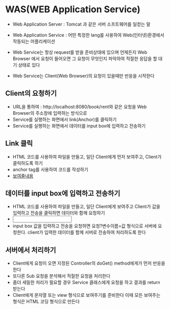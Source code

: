# WAS(WEB Application Service)
* Web Application Server : Tomcat 과 같은 서버 소프트웨어를 일컫는 말
* Web Application Service : 어떤 특정한 lang를 사용하여 Web(인터넷)환경에서 작동되는 어플리케이션

* Web Service는 항상 request를 받을 준비상태에 있으며
 언제든지 Web Browser 에서 요청이 들어오면 그 요청이 무엇인지 파악하여 적절한 응답을 할 대기 상태로 있다
* Web Service는 Client(Web Browser)의 요청이 있을때만 반응을 시작한다

## Client의 요청하기
* URL을 통하여 : http://localhost:8080/book/rent와 같은 요청을 Web Browser의 주소창에 입력하는 방식으로
* Service를 실행하는 화면에서 link(Anchor)를 클릭하기
* Service를 실행하는 화면에서 데이터를 input box에 입력하고 전송하기

## Link 클릭
* HTML 코드를 사용하여 파일을 만들고, 일단 Client에게 먼저 보여주고, Client가 클릭하도록 하기
* anchor tag를 사용하여 코드를 작성하기
* <a href="요청">보여줄내용</a>

## 데이터를 input box에 입력하고 전송하기
* HTML 코드를 사용하여 파일을 만들고, 일단 Client에게 보여주고
  Client가 값을 입력하고 전송을 클릭하면 데이터와 함께 요청하기
* <from action="요청"><input name="변수이름"/> </from>
* input box 값을 입력하고 전송을 요청하면
요청?변수이름=값 형식으로 서버에 요청한다. client가
입력한 데이터를 함께 서버로 전송하여 처리하도록 한다

## 서버에서 처리하기
* Client에게 요청이 오면 지정된 Controller의 doGet() method에게가 먼저 반응을 한다
* 또다른 Sub 요청을 분석해서 적절한 요청을 처리한다
* 좀더 세밀한 처리가 필요할 경우 Service 클래스에게 요청을 하고
  결과를 return 받는다
* Client에게 문자열 또는 view 형식으로 보여주기를 준비한다
  이때 모든 보여주는 형식은 HTML 코딩 형식으로 만든다
